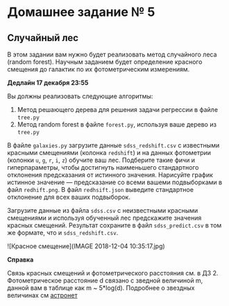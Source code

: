 # Домашнее задание № 5

## Случайный лес

В этом задании вам нужно будет реализовать метод случайного леса (random forest). Научным заданием будет определение красного смещения до галактик по их фотометрическим измерениям.

**Дедлайн 17 декабря 23:55**

Вы должны реализовать следующие алгоритмы:

1. Метод решающего дерева для решения задачи регрессии в файле `tree.py`
2. Метод random forest в файле `forest.py`, используя ваше дерево из `tree.py`

В файле `galaxies.py` загрузите данные `sdss_redshift.csv` с известными красными смещениями (колонка `redshift`) и на данных фотометрии (колонки `u`, `g`, `r`, `i`, `z`) обучите ваш лес. Подберите такие фичи и гиперпараметры, чтобы достигнуть наименьшего стандартного отклонения предсказания от истинного значения. Нарисуйте график истинное значение — предсказание со всеми вашеми подвыборками в файл `redhift.png`. В файл `redhsift.json` выведите стандартное отклонение для всех ваших подвыборок.

Загрузите данные из файла `sdss.csv` с неизвестными красными смещениями и используя обученный лес предскажите значения красных смещений. Результат сохраните в файл `sdss_predict.csv` в том же формате, что и `sdss_redshift.csv`.

![Красное смещение](IMAGE 2018-12-04 10:35:17.jpg)

**Справка**

Связь красных смещений и фотометрического расстояния см. в ДЗ 2. Фотометрическое расстояние d связано с зведной величиной m, данной вам в таблице как m ~ 5\*log(d). Подробнее о звездных величинах см [астронет](http://www.astronet.ru/db/msg/1174337)
